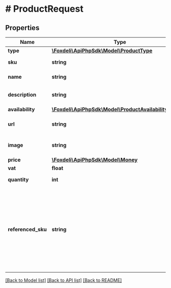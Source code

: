 # # ProductRequest

## Properties

Name | Type | Description | Notes
------------ | ------------- | ------------- | -------------
**type** | [**\Foxdeli\ApiPhpSdk\Model\ProductType**](ProductType.md) |  | [optional]
**sku** | **string** | product SKU | [optional]
**name** | **string** | name of product | [optional]
**description** | **string** | short product description. | [optional]
**availability** | [**\Foxdeli\ApiPhpSdk\Model\ProductAvailabilityRequest**](ProductAvailabilityRequest.md) |  | [optional]
**url** | **string** | url of product detail. | [optional]
**image** | **string** | url of product image. | [optional]
**price** | [**\Foxdeli\ApiPhpSdk\Model\Money**](Money.md) |  | [optional]
**vat** | **float** | VAT value | [optional]
**quantity** | **int** | quantity ordered | [optional]
**referenced_sku** | **string** | reference to the SKU of product that this product belongs to, e.g. extended warranty. references product within same order | [optional]

[[Back to Model list]](../../README.md#models) [[Back to API list]](../../README.md#endpoints) [[Back to README]](../../README.md)
